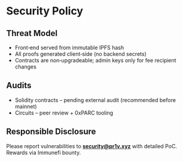 # Security Policy

## Threat Model
* Front‑end served from immutable IPFS hash
* All proofs generated client‑side (no backend secrets)
* Contracts are non‑upgradeable; admin keys only for fee recipient changes

## Audits
* Solidity contracts – pending external audit (recommended before mainnet)
* Circuits – peer review + 0xPARC tooling

## Responsible Disclosure
Please report vulnerabilities to **security@pr1v.xyz** with detailed PoC. Rewards via Immunefi bounty.